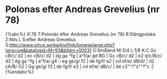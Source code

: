 # Polonas efter Andreas Grevelius (nr 78)

{%abc%}
X:78
T:Polonäs efter Andreas Grevelius (nr 78)
R:Slängpolska
Z:Nils L
S:efter Andreas Grevelius
S:http://www.smus.se/earkiv/fmk/browselarge.php?lang=sw&katalogid=M+93&bildnr=00031
O:Småland
M:3/4
L:1/8
K:C
Gc cB/c/ d2 | ec cB/c/ d2 | dg ga ^fg | a^f/a/ gd BG |
Gc cB/c/ d2 | e2 d/c/B/c/ d2 | dg ga ^fg | a^f/a/ g4 ::
eg ge/g/ f2 | de fg/f/ e2 | cd ef/e/ dB/d/ | d2 cA/B/ G2 |
Gg ge/g/ f2 | de fg/f/ e2 | cd ef/e/ dB/c/ | de c2"^?"z"^?"c :|
{%endabc%}
